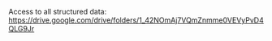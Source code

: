 Access to all structured data: https://drive.google.com/drive/folders/1_42NOmAj7VQmZnmme0VEVyPvD4QLG9Jr
